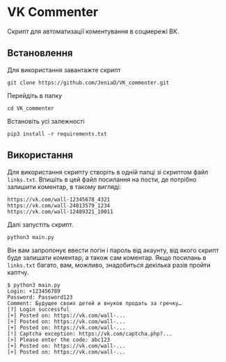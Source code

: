 # VK Commenter
Скрипт для автоматизації коментування в соцмережі ВК.

## Встановлення
Для використання завантажте скрипт
```
git clone https://github.com/JeniaD/VK_commenter.git
```

Перейдіть в папку
```
cd VK_commenter
```

Встановіть усі залежності
```
pip3 install -r requirements.txt
```

## Використання
Для використання скрипту створіть в одній папці зі скриптом файл `links.txt`. Впишіть в цей файл посилання на пости, де потрібно залишити коментар, в такому вигляді:
```
https://vk.com/wall-12345678_4321
https://vk.com/wall-24813579_1234
https://vk.com/wall-12489321_10011
```

Далі запустіть скрипт.
```
python3 main.py
```

Він вам запропонує ввести логін і пароль від акаунту, від якого скрипт буде залишати коментар, а також сам коментар. Якщо посилань в `links.txt` багато, вам, можливо, знадобиться декілька разів пройти каптчу.
```
$ python3 main.py
Login: +123456789
Password: Password123
Comment: Будущее своих детей и внуков продать за гречку…
[?] Login successful
[+] Posted on: https://vk.com/wall-...
[+] Posted on: https://vk.com/wall-...
[+] Posted on: https://vk.com/wall-...
[!] Captcha exception: https://vk.com/captcha.php?...
[>] Please enter the code: abc123
[+] Posted on: https://vk.com/wall-...
[+] Posted on: https://vk.com/wall-...
```